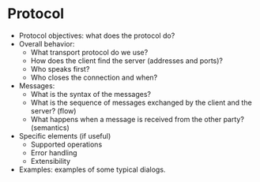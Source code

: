# Protocol
* Protocol objectives: what does the protocol do?
* Overall behavior:
    * What transport protocol do we use?
    * How does the client find the server (addresses and ports)?
    * Who speaks first?
    * Who closes the connection and when?
* Messages:
    * What is the syntax of the messages?
    * What is the sequence of messages exchanged by the client and the server? (flow)
    * What happens when a message is received from the other party? (semantics)
* Specific elements (if useful)
    * Supported operations
    * Error handling
    * Extensibility
* Examples: examples of some typical dialogs.
